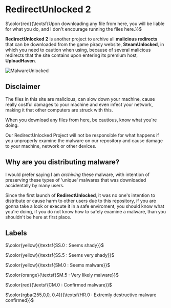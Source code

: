 # RedirectUnlocked 2
$\color{red}{\textsf{Upon downloading any file from here, you will be liable for what you do, and I don't encourage running the files here.}}$	

**RedirectUnlocked 2** is another project to archive all **malicious redirects** that can be downloaded from the game piracy website, **SteamUnlocked**, in which you need to caution when using, because of several malicious redirects that the site contains upon entering its premium host, **UploadHaven**.

![MalwareUnlocked](https://i.imgur.com/4Ll5Csn.png)

## Disclaimer
The files in this site are malicious, can slow down your machine, cause really costful damages to your machine and even infect your network, making it that other computers are struck with this.

When you download any files from here, be cautious, know what you're doing.

Our RedirectUnlocked Project will not be responsible for what happens if you unproperly examine the malware on our repository and cause damage to your machine, network or other devices.

## Why are you distributing malware?
I would prefer saying I am *archiving* these malware, with intention of preserving these types of 'unique' malwares that was downloaded accidentally by many users.

Since the first launch of **RedirectUnlocked**, it was no one's intention to distribute or cause harm to other users due to this repository, if you are gonna take a look or execute it in a safe enviroment, you should know what you're doing, if you do not know how to safely examine a malware, than you shouldn't be here at first place.

## Labels

$\color{yellow}{\textsf{SS.0 : Seems shady}}$	

$\color{yellow}{\textsf{SS.5 : Seems very shady}}$	

$\color{yellow}{\textsf{SM.0 : Seems malware}}$	

$\color{orange}{\textsf{SM.5 : Very likely malware}}$	

$\color{red}{\textsf{CM.0 : Confirmed malware}}$	

$\color{rgba(255,0,0, 0.4)}{\textsf{HR.0 : Extremly destructive malware confirmed}}$	
